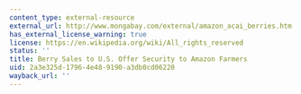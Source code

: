 ```yaml
---
content_type: external-resource
external_url: http://www.mongabay.com/external/amazon_acai_berries.htm
has_external_license_warning: true
license: https://en.wikipedia.org/wiki/All_rights_reserved
status: ''
title: Berry Sales to U.S. Offer Security to Amazon Farmers
uid: 2a3e325d-1796-4e48-9190-a3db0cd06220
wayback_url: ''
---
```

